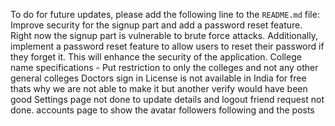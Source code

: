 To do for future updates, please add the following line to the `README.md` file:
Improve security for the signup part and add a password reset feature. Right now the signup part is vulnerable to brute force attacks. Additionally, implement a password reset feature to allow users to reset their password if they forget it. This will enhance the security of the application.
College name specifications - Put restriction to only the colleges and not any other general colleges 
Doctors sign in License is not available in India for free thats why we are not able to make it but another verify would have been good
Settings page not done to update details and logout
friend request not done.
accounts page to show the avatar followers following and the posts

